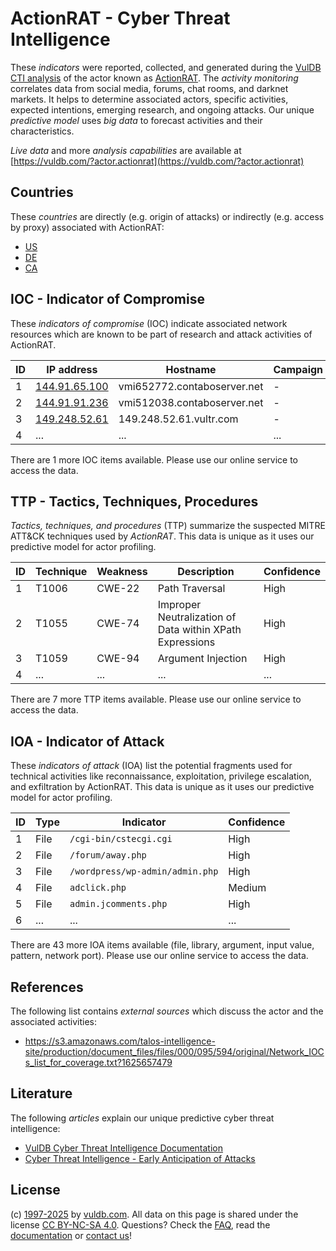 # ActionRAT - Cyber Threat Intelligence

These _indicators_ were reported, collected, and generated during the [VulDB CTI analysis](https://vuldb.com/?kb.cti) of the actor known as [ActionRAT](https://vuldb.com/?actor.actionrat). The _activity monitoring_ correlates data from social media, forums, chat rooms, and darknet markets. It helps to determine associated actors, specific activities, expected intentions, emerging research, and ongoing attacks. Our unique _predictive model_ uses _big data_ to forecast activities and their characteristics.

_Live data_ and more _analysis capabilities_ are available at [https://vuldb.com/?actor.actionrat](https://vuldb.com/?actor.actionrat)

## Countries

These _countries_ are directly (e.g. origin of attacks) or indirectly (e.g. access by proxy) associated with ActionRAT:

* [US](https://vuldb.com/?country.us)
* [DE](https://vuldb.com/?country.de)
* [CA](https://vuldb.com/?country.ca)

## IOC - Indicator of Compromise

These _indicators of compromise_ (IOC) indicate associated network resources which are known to be part of research and attack activities of ActionRAT.

ID | IP address | Hostname | Campaign | Confidence
-- | ---------- | -------- | -------- | ----------
1 | [144.91.65.100](https://vuldb.com/?ip.144.91.65.100) | vmi652772.contaboserver.net | - | High
2 | [144.91.91.236](https://vuldb.com/?ip.144.91.91.236) | vmi512038.contaboserver.net | - | High
3 | [149.248.52.61](https://vuldb.com/?ip.149.248.52.61) | 149.248.52.61.vultr.com | - | Medium
4 | ... | ... | ... | ...

There are 1 more IOC items available. Please use our online service to access the data.

## TTP - Tactics, Techniques, Procedures

_Tactics, techniques, and procedures_ (TTP) summarize the suspected MITRE ATT&CK techniques used by _ActionRAT_. This data is unique as it uses our predictive model for actor profiling.

ID | Technique | Weakness | Description | Confidence
-- | --------- | -------- | ----------- | ----------
1 | T1006 | CWE-22 | Path Traversal | High
2 | T1055 | CWE-74 | Improper Neutralization of Data within XPath Expressions | High
3 | T1059 | CWE-94 | Argument Injection | High
4 | ... | ... | ... | ...

There are 7 more TTP items available. Please use our online service to access the data.

## IOA - Indicator of Attack

These _indicators of attack_ (IOA) list the potential fragments used for technical activities like reconnaissance, exploitation, privilege escalation, and exfiltration by ActionRAT. This data is unique as it uses our predictive model for actor profiling.

ID | Type | Indicator | Confidence
-- | ---- | --------- | ----------
1 | File | `/cgi-bin/cstecgi.cgi` | High
2 | File | `/forum/away.php` | High
3 | File | `/wordpress/wp-admin/admin.php` | High
4 | File | `adclick.php` | Medium
5 | File | `admin.jcomments.php` | High
6 | ... | ... | ...

There are 43 more IOA items available (file, library, argument, input value, pattern, network port). Please use our online service to access the data.

## References

The following list contains _external sources_ which discuss the actor and the associated activities:

* https://s3.amazonaws.com/talos-intelligence-site/production/document_files/files/000/095/594/original/Network_IOCs_list_for_coverage.txt?1625657479

## Literature

The following _articles_ explain our unique predictive cyber threat intelligence:

* [VulDB Cyber Threat Intelligence Documentation](https://vuldb.com/?kb.cti)
* [Cyber Threat Intelligence - Early Anticipation of Attacks](https://www.scip.ch/en/?labs.20201022)

## License

(c) [1997-2025](https://vuldb.com/?kb.changelog) by [vuldb.com](https://vuldb.com/?kb.about). All data on this page is shared under the license [CC BY-NC-SA 4.0](https://creativecommons.org/licenses/by-nc-sa/4.0/). Questions? Check the [FAQ](https://vuldb.com/?kb.faq), read the [documentation](https://vuldb.com/?kb) or [contact us](https://vuldb.com/?contact)!
